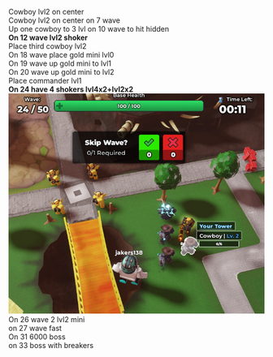 Cowboy lvl2 on center  
Cowboy lvl2 on center on 7 wave  
Up one cowboy to 3 lvl on 10 wave to hit hidden  
**On 12 wave lvl2 shoker**  
Place third cowboy lvl2  
On 18 wave place  gold mini lvl0  
On 19 wave up gold mini to lvl1  
On 20 wave up gold mini to lvl2  
Place commander lvl1  
**On 24 have 4 shokers lvl4x2+lvl2x2**  
![Описание изображения](Pasted%20image%2020250806142545.png)
On 26 wave 2 lvl2 mini  
on 27 wave fast  
On 31 6000 boss  
on 33 boss with breakers  